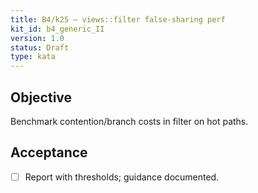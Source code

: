 ```yaml
---
title: B4/k25 — views::filter false‑sharing perf
kit_id: b4_generic_II
version: 1.0
status: Draft
type: kata
---
```

## Objective
Benchmark contention/branch costs in filter on hot paths.
## Acceptance
- [ ] Report with thresholds; guidance documented.